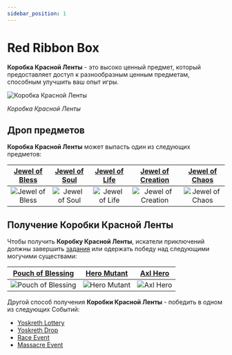 ```yaml
---
sidebar_position: 1
---
```


# Red Ribbon Box

**Коробка Красной Ленты** - это высоко ценный предмет, который предоставляет доступ к разнообразным ценным предметам, способным улучшить ваш опыт игры.

![Коробка Красной Ленты](/img/items/item-bags/box-of-red-ribbon.png)

_Коробка Красной Ленты_

## Дроп предметов

**Коробка Красной Ленты** может выпасть один из следующих предметов:

| [Jewel of Bless](/items/jewels/regular-jewels/jewel-of-bless) | [Jewel of Soul](/items/jewels/regular-jewels/jewel-of-soul) | [Jewel of Life](/items/jewels/regular-jewels/jewel-of-life) | [Jewel of Creation](/items/jewels/regular-jewels/jewel-of-creation) | [Jewel of Chaos](/items/jewels/regular-jewels/jewel-of-chaos) |
| :-----------------------------------------------------------: | :---------------------------------------------------------: | :---------------------------------------------------------: | :-----------------------------------------------------------------: | :-----------------------------------------------------------: |
|        ![Jewel of Bless](/img/items/jewels/bless.png)         |        ![Jewel of Soul](/img/items/jewels/soul.png)         |        ![Jewel of Life](/img/items/jewels/life.png)         |        ![Jewel of Creation](/img/items/jewels/creation.png)         |        ![Jewel of Chaos](/img/items/jewels/chaos.png)         |

## Получение Коробки Красной Ленты

Чтобы получить **Коробку Красной Ленты**, искатели приключений должны завершить [задания](/gameplay-systems/quest-system) или одержать победу над следующими могучими существами:

|     [Pouch of Blessing](/special-monsters/others/pouch-of-blessing)      |     [Hero Mutant](/special-monsters/others/hero-mutant)      |     [Axl Hero](/special-monsters/others/axl-hero)      |
| :----------------------------------------------------------------------: | :----------------------------------------------------------: | :----------------------------------------------------: |
| ![Pouch of Blessing](/img/monsters/special/others/pouch-of-blessing.jpg) | ![Hero Mutant](/img/monsters/special/others/hero-mutant.jpg) | ![Axl Hero](/img/monsters/special/others/axl-hero.jpg) |

Другой способ получения **Коробки Красной Ленты** - победить в одном из следующих Событий:

- [Yoskreth Lottery](/events/others/yoskreth-lottery)
- [Yoskreth Drop](/events/others/yoskreth-drop)
- [Race Event](/events/others/race)
- [Massacre Event](/events/others/massacre)
